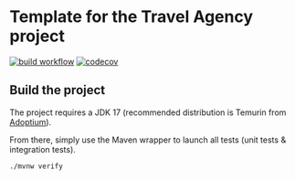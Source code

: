 # Template for the Travel Agency project

[![build workflow](https://github.com/3dwin0710/travel_agency/actions/workflows/build.yml/badge.svg)](https://github.com/3dwin0710/travel_agency/actions)
[![codecov](https://codecov.io/gh/3dwin0710/travel_agency/branch/main/graph/badge.svg?token=5FLPDIQ1AF)](https://codecov.io/gh/3dwin0710/travel_agency)


## Build the project

The project requires a JDK 17 (recommended distribution is Temurin from [Adoptium](https://adoptium.net/)).

From there, simply use the Maven wrapper to launch all tests (unit tests & integration tests).

`./mvnw verify`
